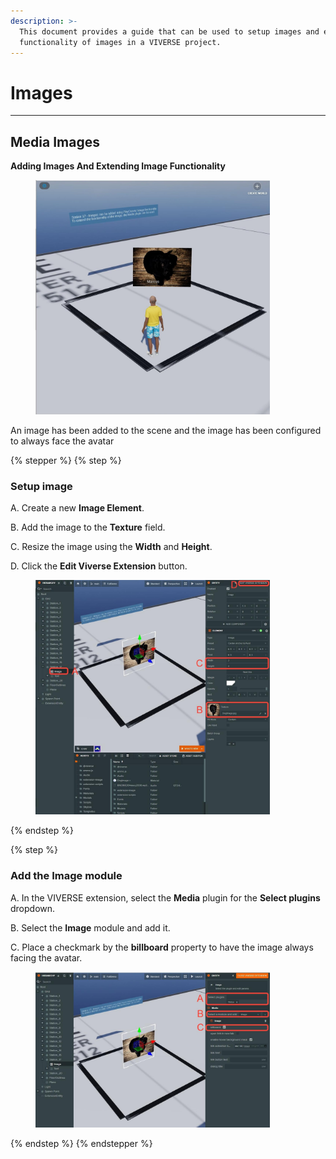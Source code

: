 ```yaml
---
description: >-
  This document provides a guide that can be used to setup images and extend the
  functionality of images in a VIVERSE project.
---
```


# Images

***

## Media Images

**Adding Images And Extending Image Functionality**

<figure><img src="../../../.gitbook/assets/image (5).png" alt="" width="375"><figcaption></figcaption></figure>

An image has been added to the scene and the image has been configured to always face the avatar



{% stepper %}
{% step %}
### Setup image

A. Create a new **Image Element**.

B. Add the image to the **Texture** field.

C. Resize the image using the **Width** and **Height**.

D. Click the **Edit Viverse Extension** button.

<figure><img src="../../../.gitbook/assets/image (6).png" alt="" width="375"><figcaption></figcaption></figure>
{% endstep %}

{% step %}
### Add the Image module

A. In the VIVERSE extension, select the **Media** plugin for the **Select plugins** dropdown.

B. Select the **Image** module and add it.

C. Place a checkmark by the **billboard** property to have the image always facing the avatar.

<figure><img src="../../../.gitbook/assets/image (7).png" alt="" width="375"><figcaption></figcaption></figure>
{% endstep %}
{% endstepper %}
